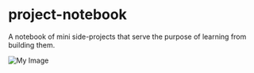 # project-notebook
A notebook of mini side-projects that serve the purpose of learning from building them.


<img src="data:image/jpeg;base64,/9j/4AAQSkZJRgABAQAAAQABAAD/2wCEAAkGBwgHBgkIBwgKCgkL..." alt="My Image">

